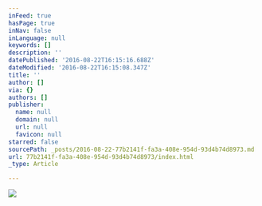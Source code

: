 ```yaml
---
inFeed: true
hasPage: true
inNav: false
inLanguage: null
keywords: []
description: ''
datePublished: '2016-08-22T16:15:16.688Z'
dateModified: '2016-08-22T16:15:08.347Z'
title: ''
author: []
via: {}
authors: []
publisher:
  name: null
  domain: null
  url: null
  favicon: null
starred: false
sourcePath: _posts/2016-08-22-77b2141f-fa3a-408e-954d-93d4b74d8973.md
url: 77b2141f-fa3a-408e-954d-93d4b74d8973/index.html
_type: Article

---
```

![](https://the-grid-user-content.s3-us-west-2.amazonaws.com/0e158a52-d050-4ad5-b0d1-a4b187a4011d.png)